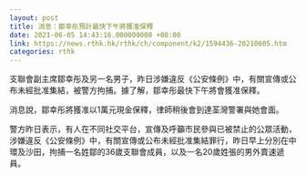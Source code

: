 ```yaml
---
layout: post
title: 消息：鄒幸彤預計最快下午將獲准保釋
date: 2021-06-05 14:43:16.000000000 +08:00
link: https://news.rthk.hk/rthk/ch/component/k2/1594436-20210605.htm
categories: rthk
---
```


支聯會副主席鄒幸彤及另一名男子，昨日涉嫌違反《公安條例》中，有關宣傳或公布未經批准集結，被警方拘捕。據了解，鄒幸彤最快下午將會獲准保釋。

消息說，鄒幸彤將獲准以1萬元現金保釋，律師稍後會到達荃灣警署與她會面。

警方昨日表示，有人在不同社交平台，宣傳及呼籲市民參與已被禁止的公眾活動，涉嫌違反《公安條例》中，有關宣傳或公布未經批准集結罪行，昨日早上分別在中環及沙田，拘捕一名姓鄒的36歲支聯會成員，以及一名20歲姓張的男外賣速遞員。
